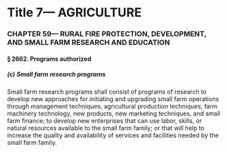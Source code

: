 
# Title 7— AGRICULTURE
### CHAPTER 59— RURAL FIRE PROTECTION, DEVELOPMENT, AND SMALL FARM RESEARCH AND EDUCATION
#### § 2662. Programs authorized
##### (c) Small farm research programs

Small farm research programs shall consist of programs of research to develop new approaches for initiating and upgrading small farm operations through management techniques, agricultural production techniques, farm machinery technology, new products, new marketing techniques, and small farm finance; to develop new enterprises that can use labor, skills, or natural resources available to the small farm family; or that will help to increase the quality and availability of services and facilities needed by the small farm family.
